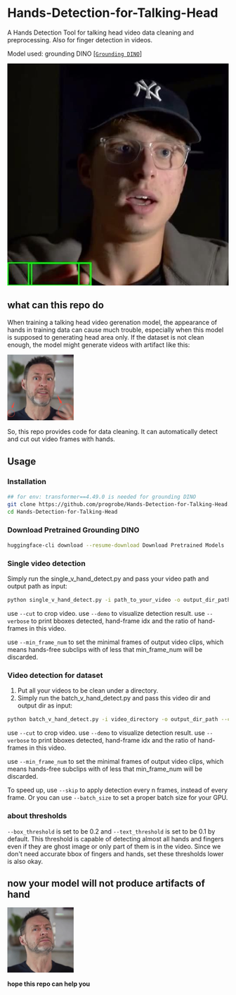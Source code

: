 # Hands-Detection-for-Talking-Head
A Hands Detection Tool for talking head video data cleaning and preprocessing. Also for finger detection in videos.

Model used: grounding DINO [[`Grounding DINO`](https://arxiv.org/abs/2303.05499)] 

[![Video Name](./assets/intro.jpg)](https://github.com/user-attachments/assets/fea50bd8-950b-493c-931e-ce794316e6f2)

## what can this repo do
When training a talking head video gerenation model, the appearance of hands in training data can cause much trouble, especially when this model is supposed to generating head area only. If the dataset is not clean enough, the model might generate videos with artifact like this:

<img src="./assets/artifact.png" alt="image1" style="width:30%;">

So, this repo provides code for data cleaning. It can automatically detect and cut out video frames with hands.

## Usage

### Installation

```bash
## for env: transformer==4.49.0 is needed for grounding DINO
git clone https://github.com/progrobe/Hands-Detection-for-Talking-Head.git
cd Hands-Detection-for-Talking-Head
```

### Download Pretrained Grounding DINO

```bash
huggingface-cli download --resume-download Download Pretrained Models  --local-dir ./weights
```

### Single video detection
Simply run the single_v_hand_detect.py and pass your video path and output path as input:
```bash
python single_v_hand_detect.py -i path_to_your_video -o output_dir_path --cut
```
use `--cut` to crop video. use `--demo` to visualize detection result. use `--verbose` to print bboxes detected, hand-frame idx and the ratio of hand-frames in this video.

use `--min_frame_num` to set the minimal frames of output video clips, which means hands-free subclips with of less that min_frame_num will be discarded.

### Video detection for dataset
1. Put all your videos to be clean under a directory.
2. Simply run the batch_v_hand_detect.py and pass this video dir and output dir as input:
```bash
python batch_v_hand_detect.py -i video_directory -o output_dir_path --cut
```

use `--cut` to crop video. use `--demo` to visualize detection result. use `--verbose` to print bboxes detected, hand-frame idx and the ratio of hand-frames in this video.

use `--min_frame_num` to set the minimal frames of output video clips, which means hands-free subclips with of less that min_frame_num will be discarded.

To speed up, use `--skip` to apply detection every n frames, instead of every frame. Or you can use  `--batch_size` to set a proper batch size for your GPU.

### about thresholds
`--box_threshold` is set to be 0.2 and `--text_threshold` is set to be 0.1 by default. This threshold is capable of detecting almost all hands and fingers even if they are ghost image or only part of them is in the video.
Since we don't need accurate bbox of fingers and hands, set these thresholds lower is also okay.

## now your model will not produce artifacts of hand

<img src="./assets/no_artifacts.png" alt="image2" style="width:30%;">

**hope this repo can help you**
